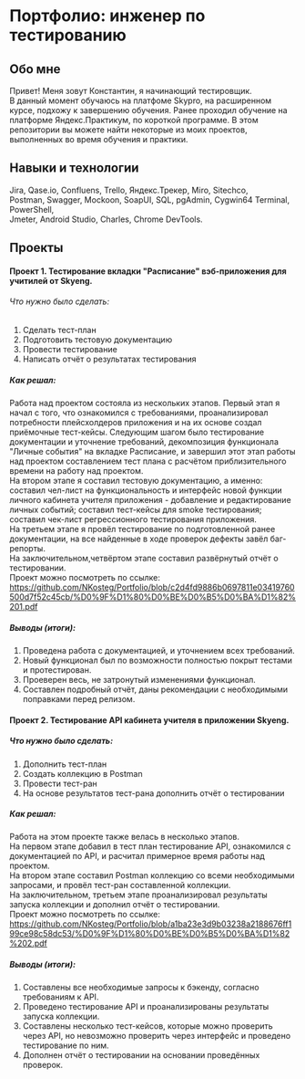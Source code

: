 # Портфолио: инженер по тестированию

## Обо мне

Привет! Меня зовут Константин, я начинающий тестировщик.  
В данный момент обучаюсь на платфоме Skypro, на расширенном курсе, подхожу к завершению обучения. Ранее проходил обучение на платформе Яндекс.Практикум, по короткой программе.
В этом репозитории вы можете найти некоторые из моих проектов, выполненных во время обучения и практики.

## Навыки и технологии

Jira, Qase.io, Confluens, Trello, Яндекс.Трекер, Miro, Sitechco,    
Postman, Swagger, Mockoon, SoapUI, SQL, pgAdmin, Cygwin64 Terminal, PowerShell,  
Jmeter, Android Studio, Charles, Chrome DevTools.  

## Проекты

#### Проект 1. Тестирование вкладки "Расписание" вэб-приложения для учитилей от Skyeng.

###### Что нужно было сделать:

1. Сделать тест-план  
2. Подготовить тестовую документацию  
3. Провести тестирование  
4. Написать отчёт о результатах тестирования

##### Как решал:  
Работа над проектом состояла из нескольких этапов.
Первый этап я начал с того, что ознакомился с требованиями, проанализировал потребности плейсхолдеров приложения и на их основе создал приёмочные тест-кейсы. Следующим шагом было тестирование документации и уточнение требований, декомпозиция функционала "Личные события" на вкладке Расписание, и завершил этот этап работы над проектом составлением тест плана с расчётом приблизительного времени на работу над проектом.  
На втором этапе я составил тестовую документацию, а именно: составил чел-лист на функциональность и интерфейс новой функции личного кабинета учителя приложения - добавление и редактирование личных событий; составил тест-кейсы для smoke тестирования; составил чек-лист регрессионного тестирования приложения.  
На третьем этапе я провёл тестирование по подготовленной ранее документации, на все найденные в ходе проверок дефекты завёл баг-репорты.  
На заключительном,четвёртом этапе составил развёрнутый отчёт о тестировании.  
Проект можно посмотреть по ссылке: https://github.com/NKosteg/Portfolio/blob/c2d4fd9886b0697811e03419760500d7f52c45cb/%D0%9F%D1%80%D0%BE%D0%B5%D0%BA%D1%82%201.pdf   
##### Выводы (итоги):   
1. Проведена работа с документацией, и уточнением всех требований.
2. Новый функционал был по возможности полностью покрыт тестами и протестирован.
3. Проеверен весь, не затронутый изменениями функционал.
4. Составлен подробный отчёт, даны рекомендации с необходимыми поправками перед релизом.

#### Проект 2. Тестирование API кабинета учителя в приложении Skyeng.

##### Что нужно было сделать:  
 
1. Дополнить тест-план
2. Создать коллекцию в Postman
3. Провести тест-ран
4. На основе результатов тест-рана дополнить отчёт о тестировании

##### Как решал:  
Работа на этом проекте также велась в несколько этапов.  
На первом этапе добавил в тест план тестирование API, ознакомился с документацией по API, и расчитал примерное время работы над проектом.  
На втором этапе составил Postman коллекцию со всеми необходимыми запросами, и провёл тест-ран составленной коллекции.  
На заключительном, третьем этапе проанализировал результаты запуска коллекции и дополнил отчёт о тестировании.   
Проект можно посмотреть по ссылке:   https://github.com/NKosteg/Portfolio/blob/a1ba23e3d9b03238a2188676ff199ce98c58dc53/%D0%9F%D1%80%D0%BE%D0%B5%D0%BA%D1%82%202.pdf    

##### Выводы (итоги):  
1. Составлены все необходимые запросы к бэкенду, согласно требованиям к API.
2. Проведено тестирование API и проанализированы результаты запуска коллекции.    
3. Составлены несколько тест-кейсов, которые можно проверить через API, но невозможно проверить через интерфейс и проведено тестирование по ним.
4. Дополнен отчёт о тестировании на основании проведённых проверок.


